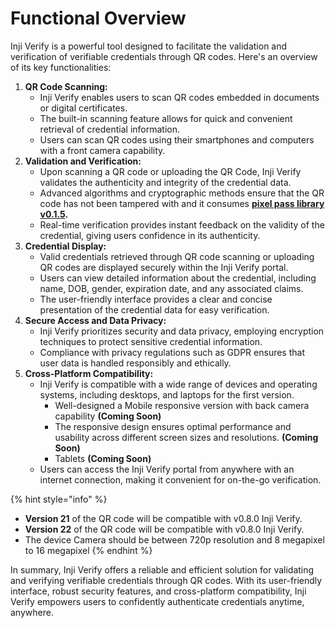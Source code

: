 # Functional Overview

Inji Verify is a powerful tool designed to facilitate the validation and verification of verifiable credentials through QR codes. Here's an overview of its key functionalities:

1. **QR Code Scanning:**
   * Inji Verify enables users to scan QR codes embedded in documents or digital certificates.
   * The built-in scanning feature allows for quick and convenient retrieval of credential information.
   * Users can scan QR codes using their smartphones and computers with a front camera capability.
2. **Validation and Verification:**
   * Upon scanning a QR code or uploading the QR Code, Inji Verify validates the authenticity and integrity of the credential data.
   * Advanced algorithms and cryptographic methods ensure that the QR code has not been tampered with and it consumes [**pixel pass library v0.1.5**](https://www.npmjs.com/package/@mosip/pixelpass/v/0.1.5)**.**
   * Real-time verification provides instant feedback on the validity of the credential, giving users confidence in its authenticity.
3. **Credential Display:**
   * Valid credentials retrieved through QR code scanning or uploading QR codes are displayed securely within the Inji Verify portal.
   * Users can view detailed information about the credential, including name, DOB, gender, expiration date, and any associated claims.
   * The user-friendly interface provides a clear and concise presentation of the credential data for easy verification.
4. **Secure Access and Data Privacy:**
   * Inji Verify prioritizes security and data privacy, employing encryption techniques to protect sensitive credential information.
   * Compliance with privacy regulations such as GDPR ensures that user data is handled responsibly and ethically.
5. **Cross-Platform Compatibility:**
   * Inji Verify is compatible with a wide range of devices and operating systems, including desktops, and laptops for the first version.
     * Well-designed a Mobile responsive version with back camera capability **(Coming Soon)**
     * The responsive design ensures optimal performance and usability across different screen sizes and resolutions. **(Coming Soon)**
     * Tablets **(Coming Soon)**&#x20;
   * Users can access the Inji Verify portal from anywhere with an internet connection, making it convenient for on-the-go verification.

{% hint style="info" %}
* **Version 21** of the QR code will be compatible with v0.8.0 Inji Verify.
* **Version 22** of the QR code will be compatible with v0.8.0 Inji Verify.
* The device Camera should be between 720p resolution and 8 megapixel to 16 megapixel
{% endhint %}

In summary, Inji Verify offers a reliable and efficient solution for validating and verifying verifiable credentials through QR codes. With its user-friendly interface, robust security features, and cross-platform compatibility, Inji Verify empowers users to confidently authenticate credentials anytime, anywhere.
